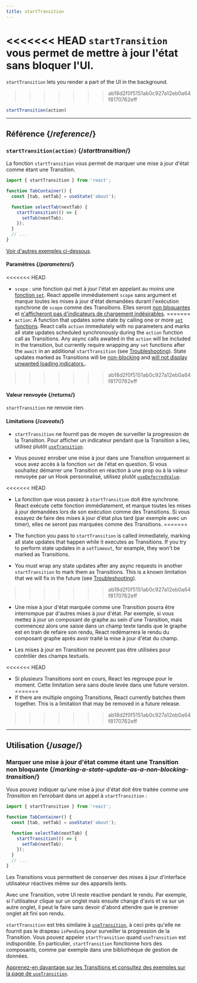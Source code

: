 ```yaml
---
title: startTransition
---
```


<Intro>

<<<<<<< HEAD
`startTransition` vous permet de mettre à jour l'état sans bloquer l'UI.
=======
`startTransition` lets you render a part of the UI in the background.
>>>>>>> ab18d2f0f5151ab0c927a12eb0a64f8170762eff

```js
startTransition(action)
```

</Intro>

<InlineToc />

---

## Référence {/*reference*/}

### `startTransition(action)` {/*starttransition*/}

La fonction `startTransition` vous permet de marquer une mise à jour d'état comme étant une Transition.

```js {7,9}
import { startTransition } from 'react';

function TabContainer() {
  const [tab, setTab] = useState('about');

  function selectTab(nextTab) {
    startTransition(() => {
      setTab(nextTab);
    });
  }
  // ...
}
```

[Voir d'autres exemples ci-dessous](#usage).

#### Paramètres {/*parameters*/}

<<<<<<< HEAD
* `scope` : une fonction qui met à jour l'état en appelant au moins une [fonction `set`](/reference/react/useState#setstate).  React appelle immédiatement `scope` sans argument et marque toutes les mises à jour d'état demandées durant l'exécution synchrone de `scope` comme des Transitions.  Elles seront [non bloquantes](/reference/react/useTransition#marking-a-state-update-as-a-non-blocking-transition) et [n'afficheront pas d'indicateurs de chargement indésirables](/reference/react/useTransition#preventing-unwanted-loading-indicators).
=======
* `action`: A function that updates some state by calling one or more [`set` functions](/reference/react/useState#setstate). React calls `action` immediately with no parameters and marks all state updates scheduled synchronously during the `action` function call as Transitions. Any async calls awaited in the `action` will be included in the transition, but currently require wrapping any `set` functions after the `await` in an additional `startTransition` (see [Troubleshooting](/reference/react/useTransition#react-doesnt-treat-my-state-update-after-await-as-a-transition)). State updates marked as Transitions will be [non-blocking](#marking-a-state-update-as-a-non-blocking-transition) and [will not display unwanted loading indicators.](/reference/react/useTransition#preventing-unwanted-loading-indicators).
>>>>>>> ab18d2f0f5151ab0c927a12eb0a64f8170762eff

#### Valeur renvoyée {/*returns*/}

`startTransition` ne renvoie rien.

#### Limitations {/*caveats*/}

* `startTransition` ne fournit pas de moyen de surveiller la progression de la Transition.  Pour afficher un indicateur pendant que la Transition a lieu, utilisez plutôt [`useTransition`](/reference/react/useTransition).

* Vous pouvez enrober une mise à jour dans une Transition uniquement si vous avez accès à la fonction `set` de l'état en question.  Si vous souhaitez démarrer une Transition en réaction à une prop ou à la valeur renvoyée par un Hook personnalisé, utilisez plutôt [`useDeferredValue`](/reference/react/useDeferredValue).

<<<<<<< HEAD
* La fonction que vous passez à `startTransition` doit être synchrone.  React exécute cette fonction immédiatement, et marque toutes les mises à jour demandées lors de son exécution comme des Transitions.  Si vous essayez de faire des mises à jour d'état plus tard (par exemple avec un timer), elles ne seront pas marquées comme des Transitions.
=======
* The function you pass to `startTransition` is called immediately, marking all state updates that happen while it executes as Transitions. If you try to perform state updates in a `setTimeout`, for example, they won't be marked as Transitions.

* You must wrap any state updates after any async requests in another `startTransition` to mark them as Transitions. This is a known limitation that we will fix in the future (see [Troubleshooting](/reference/react/useTransition#react-doesnt-treat-my-state-update-after-await-as-a-transition)).
>>>>>>> ab18d2f0f5151ab0c927a12eb0a64f8170762eff

* Une mise à jour d'état marquée comme une Transition pourra être interrompue par d'autres mises à jour d'état.  Par exemple, si vous mettez à jour un composant de graphe au sein d'une Transition, mais commencez alors une saisie dans un champ texte tandis que le graphe est en train de refaire son rendu, React redémarrera le rendu du composant graphe après avoir traité la mise à jour d'état du champ.

* Les mises à jour en Transition ne peuvent pas être utilisées pour contrôler des champs textuels.

<<<<<<< HEAD
* Si plusieurs Transitions sont en cours, React les regroupe pour le moment.  Cette limitation sera sans doute levée dans une future version.
=======
* If there are multiple ongoing Transitions, React currently batches them together. This is a limitation that may be removed in a future release.
>>>>>>> ab18d2f0f5151ab0c927a12eb0a64f8170762eff

---

## Utilisation {/*usage*/}

### Marquer une mise à jour d'état comme étant une Transition non bloquante {/*marking-a-state-update-as-a-non-blocking-transition*/}

Vous pouvez indiquer qu'une mise à jour d'état doit être traitée comme une *Transition* en l'enrobant dans un appel à `startTransition` :

```js {7,9}
import { startTransition } from 'react';

function TabContainer() {
  const [tab, setTab] = useState('about');

  function selectTab(nextTab) {
    startTransition(() => {
      setTab(nextTab);
    });
  }
  // ...
}
```

Les Transitions vous permettent de conserver des mises à jour d'interface utilisateur réactives même sur des appareils lents.

Avec une Transition, votre UI reste réactive pendant le rendu. Par exemple, si l'utilisateur clique sur un onglet mais ensuite change d'avis et va sur un autre onglet, il peut le faire sans devoir d'abord attendre que le premier onglet ait fini son rendu.

<Note>

`startTransition` est très similaire à [`useTransition`](/reference/react/useTransition), à ceci près qu'elle ne fournit pas le drapeau `isPending` pour surveiller la progression de la Transition.  Vous pouvez appeler `startTransition` quand `useTransition` est indisponible. En particulier, `startTransition` fonctionne hors des composants, comme par exemple dans une bibliothèque de gestion de données.

[Apprenez-en davantage sur les Transitions et consultez des exemples sur la page de `useTransition`](/reference/react/useTransition).

</Note>
